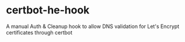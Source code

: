 # certbot-he-hook
A manual Auth &amp; Cleanup hook to allow DNS validation for Let's Encrypt certificates through certbot
